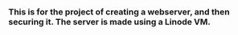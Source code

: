 ### This is for the project of creating a webserver, and then securing it.  The server is made using a Linode VM.
